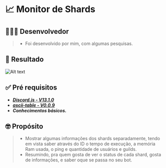 # 📈 Monitor de Shards

## 👨🏻‍💻 Desenvolvedor

> * Foi desenvolvido por mim, com algumas pesquisas.

## 🎉 Resultado
![Alt text](https://i.imgur.com/WQ0tBTT.png "ZabbiX Status")

## ✅ Pré requisitos

* [***Discord.js - V13.1.0***](https://discord.js.org/#/)
* [***ascii-table - V0.0.9***](https://www.npmjs.com/package/ascii-table)
* ***Conhecimentos básicos.***

## 🤓 Propósito

> * Mostrar algumas informações dos shards separadamente, tendo em vista saber através do ID o tempo de execução, a memória Ram usada, o ping e quantidade de usuários e guilds.
> * Resumindo, pra quem gosta de ver o status de cada shard, gosta de informações, e saber oque se passa no seu bot.
